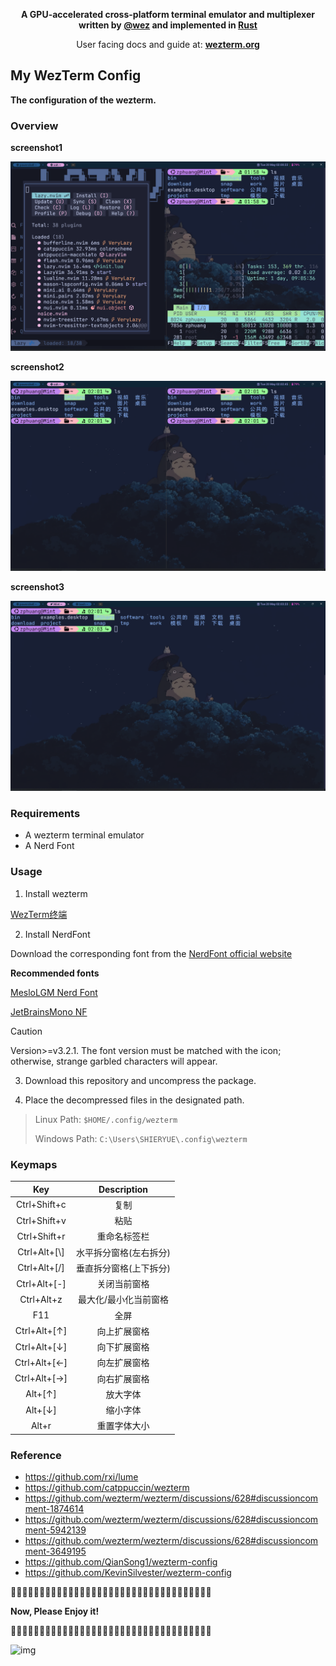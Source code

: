 
<p align="center" style="font-weight: bold;">
A GPU-accelerated cross-platform terminal emulator and multiplexer written by <a href="https://github.com/wez">@wez</a> and implemented in <a href="https://www.rust-lang.org">Rust</a>
</p>
<p align="center">
User facing docs and guide at: <a style="font-weight: bold;" href="https://wezterm.org">wezterm.org</a>
</p>

##                                  My WezTerm Config

**The configuration of the wezterm.**

### Overview

**screenshot1**

![Image_20250520_020023](.\screenshots\Image_20250520_020023.png)

**screenshot2**

![Image_20250520_020246](.\screenshots\Image_20250520_020246.png)

**screenshot3**

![Image_20250520_020333](.\screenshots\Image_20250520_020333.png)

### Requirements

- A wezterm terminal emulator
- A Nerd Font

### Usage

1. Install wezterm

[WezTerm终端](https://github.com/wezterm/wezterm/releases)

2. Install NerdFont

Download the corresponding font from the [NerdFont official website](https://www.nerdfonts.com/cheat-sheet)

**Recommended fonts**

[MesloLGM Nerd Font](https://github.com/ryanoasis/nerd-fonts/blob/v3.2.1/patched-fonts/Meslo/M/Regular/MesloLGMNerdFont-Regular.ttf)

[JetBrainsMono NF](https://github.com/ryanoasis/nerd-fonts/blob/v3.2.1/patched-fonts/JetBrainsMono/Ligatures/Regular/JetBrainsMonoNerdFont-Regular.ttf)

> [!CAUTION]
>
> Version>=v3.2.1. The font version must be matched with the icon; otherwise, strange garbled characters will appear.

3. Download this repository and uncompress the package.

4. Place the decompressed files in the designated path.

> Linux Path: `$HOME/.config/wezterm`
>
> Windows Path: `C:\Users\SHIERYUE\.config\wezterm`

### Keymaps

|      Key      |      Description       |
| :-----------: | :--------------------: |
| Ctrl+Shift+c  |          复制          |
| Ctrl+Shift+v  |          粘贴          |
| Ctrl+Shift+r  |      重命名标签栏      |
| Ctrl+Alt+[\\] | 水平拆分窗格(左右拆分) |
| Ctrl+Alt+[/]  | 垂直拆分窗格(上下拆分) |
| Ctrl+Alt+[-]  |      关闭当前窗格      |
|  Ctrl+Alt+z   | 最大化/最小化当前窗格  |
|      F11      |          全屏          |
| Ctrl+Alt+[↑]  |      向上扩展窗格      |
| Ctrl+Alt+[↓]  |      向下扩展窗格      |
| Ctrl+Alt+[←]  |      向左扩展窗格      |
| Ctrl+Alt+[→]  |      向右扩展窗格      |
|    Alt+[↑]    |        放大字体        |
|    Alt+[↓]    |        缩小字体        |
|     Alt+r     |      重置字体大小      |

### Reference

- <https://github.com/rxi/lume>
- <https://github.com/catppuccin/wezterm>
- <https://github.com/wezterm/wezterm/discussions/628#discussioncomment-1874614>
- <https://github.com/wezterm/wezterm/discussions/628#discussioncomment-5942139>
- <https://github.com/wezterm/wezterm/discussions/628#discussioncomment-3649195>
- <https://github.com/QianSong1/wezterm-config>
- <https://github.com/KevinSilvester/wezterm-config>



🎈🎈🎈🎈🎈🎈🎈🎈🎈🎈🎈🎈🎈🎈🎈🎈🎈🎈🎈🎈🎈🎈🎈🎈🎈🎈🎈🎈🎈🎈🎈🎈🎈🎈🎈

**Now, Please Enjoy it!**

💐💐💐💐💐💐💐💐💐💐💐💐💐💐💐💐💐💐💐💐💐💐💐💐💐💐💐💐💐💐💐💐💐💐💐

![img](https://dl4.weshineapp.com/gif/20210910/0b930df9c7d662cb6b729787ec2578b7.gif?f=micro_)




